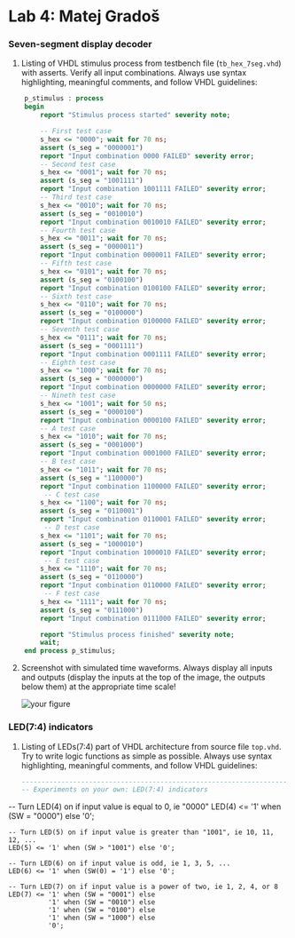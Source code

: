 # Lab 4: Matej Gradoš

### Seven-segment display decoder

1. Listing of VHDL stimulus process from testbench file (`tb_hex_7seg.vhd`) with asserts. Verify all input combinations. Always use syntax highlighting, meaningful comments, and follow VHDL guidelines:

```vhdl
    p_stimulus : process
    begin
        report "Stimulus process started" severity note;

        -- First test case
        s_hex <= "0000"; wait for 70 ns;
        assert (s_seg = "0000001")
        report "Input combination 0000 FAILED" severity error;
        -- Second test case
        s_hex <= "0001"; wait for 70 ns;
        assert (s_seg = "1001111")
        report "Input combination 1001111 FAILED" severity error;
        -- Third test case
        s_hex <= "0010"; wait for 70 ns;
        assert (s_seg = "0010010")
        report "Input combination 0010010 FAILED" severity error;
        -- Fourth test case        
        s_hex <= "0011"; wait for 70 ns;
        assert (s_seg = "0000011")
        report "Input combination 0000011 FAILED" severity error;
        -- Fifth test case
        s_hex <= "0101"; wait for 70 ns;
        assert (s_seg = "0100100")
        report "Input combination 0100100 FAILED" severity error;
        -- Sixth test case        
        s_hex <= "0110"; wait for 70 ns;
        assert (s_seg = "0100000")
        report "Input combination 0100000 FAILED" severity error;
        -- Seventh test case        
        s_hex <= "0111"; wait for 70 ns;
        assert (s_seg = "0001111")
        report "Input combination 0001111 FAILED" severity error;      
        -- Eighth test case        
        s_hex <= "1000"; wait for 70 ns;
        assert (s_seg = "0000000")
        report "Input combination 0000000 FAILED" severity error;    
        -- Nineth test case
        s_hex <= "1001"; wait for 50 ns;
        assert (s_seg = "0000100")
        report "Input combination 0000100 FAILED" severity error;  
        -- A test case
        s_hex <= "1010"; wait for 70 ns;
        assert (s_seg = "0001000")
        report "Input combination 0001000 FAILED" severity error;  
        -- B test case
        s_hex <= "1011"; wait for 70 ns;
        assert (s_seg = "1100000")
        report "Input combination 1100000 FAILED" severity error;       
         -- C test case
        s_hex <= "1100"; wait for 70 ns;
        assert (s_seg = "0110001")
        report "Input combination 0110001 FAILED" severity error;  
         -- D test case
        s_hex <= "1101"; wait for 70 ns;
        assert (s_seg = "1000010")
        report "Input combination 1000010 FAILED" severity error;  
         -- E test case
        s_hex <= "1110"; wait for 70 ns;
        assert (s_seg = "0110000")
        report "Input combination 0110000 FAILED" severity error;  
         -- F test case
        s_hex <= "1111"; wait for 70 ns;
        assert (s_seg = "0111000")
        report "Input combination 0111000 FAILED" severity error;  

        report "Stimulus process finished" severity note;
        wait;
    end process p_stimulus;
```

2. Screenshot with simulated time waveforms. Always display all inputs and outputs (display the inputs at the top of the image, the outputs below them) at the appropriate time scale!

   ![your figure]()

### LED(7:4) indicators

1. Listing of LEDs(7:4) part of VHDL architecture from source file `top.vhd`. Try to write logic functions as simple as possible. Always use syntax highlighting, meaningful comments, and follow VHDL guidelines:

   ```vhdl
   --------------------------------------------------------------------
   -- Experiments on your own: LED(7:4) indicators

  -- Turn LED(4) on if input value is equal to 0, ie "0000"
    LED(4) <= '1' when (SW = "0000") else '0';
    
    -- Turn LED(5) on if input value is greater than "1001", ie 10, 11, 12, ...
    LED(5) <= '1' when (SW > "1001") else '0';
    
    -- Turn LED(6) on if input value is odd, ie 1, 3, 5, ...
    LED(6) <= '1' when (SW(0) = '1') else '0';
    
    -- Turn LED(7) on if input value is a power of two, ie 1, 2, 4, or 8
    LED(7) <= '1' when (SW = "0001") else
              '1' when (SW = "0010") else
              '1' when (SW = "0100") else
              '1' when (SW = "1000") else
              '0';
   ```
